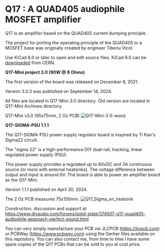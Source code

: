 # Q17 : A QUAD405 audiophile MOSFET amplifier
Q17 is an amplifier based on the QUAD405 current dumping principle.

The project for porting the operating principle of the QUAD405 to a MOSFET base was originally created by engineer Tiberiu Vicol.

Use KiCad 8.0 or later to open and edit source files. KiCad 8.0 can be <a href="https://www.kicad.org/download/">downloaded</a> from CERN.

<b>Q17-Mini project 3.0 (90W @ 8 Ohms)</b>

The first version of the board was released on December 8, 2021.

Version 3.0.3 was published on September 14, 2024.

All files are located in Q17-Mini-3.0 directory. Old version are located in Q17-Mini Archives directory.

Q17-Mini v3.0 (95x75mm, 2 Oz PCB)
![Q17-Mini-3 0-wood](https://github.com/stefaweb/Q17-Amplifier/assets/12907102/68a157e1-7c4c-4b81-8558-91945bf384a3)

<b>Q17-SIGMA-PSU 1.1.1</b>

The Q17-SIGMA-PSU power supply regulator board is inspired by Ti Kan's Sigma22 circuit.

The "sigma 22" is a high-performance DIY dual-rail, tracking, linear regulated power supply (PSU).

This power supply provides a regulated up to 60vDC and 3A continuous source (or more with external heatsinks). The voltage difference between output and input is around 6V. The board is able to power an amplifier board as the Q17-Mini.

Version 1.1.1 published on April 30, 2024.

The 2 Oz PCB measures 75x130mm.
![Q17_Sigma_on_heatsink](https://github.com/stefaweb/Q17-Amplifier/assets/12907102/2e3aa669-a094-4757-9d00-970eb2c82c9c)

Construction, discussion and support at https://www.diyaudio.com/forums/solid-state/374507-q17-quad405-audiophile-approach-perfect-sound.html

You can very simply manufacture your PCB via JLCPCB (https://jlcpcb.com) or PCBWay (https://www.pcbway.com) using the Gerber files available on this repository. You can also contact me, from time to time I have some spare copies of the Q17 PCBs that can be sold to you at cost price.
